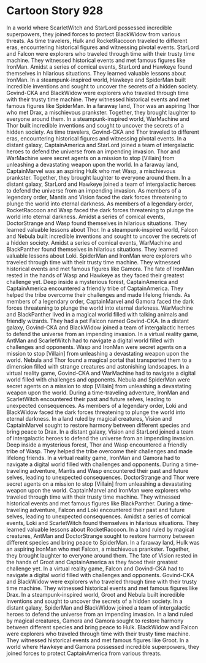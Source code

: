 # Cartoon Story 928

In a world where ScarletWitch and StarLord possessed incredible superpowers, they joined forces to protect BlackWidow from various threats.
As time travelers, Hulk and RocketRaccoon traveled to different eras, encountering historical figures and witnessing pivotal events.
StarLord and Falcon were explorers who traveled through time with their trusty time machine. They witnessed historical events and met famous figures like IronMan.
Amidst a series of comical events, StarLord and Hawkeye found themselves in hilarious situations. They learned valuable lessons about IronMan.
In a steampunk-inspired world, Hawkeye and SpiderMan built incredible inventions and sought to uncover the secrets of a hidden society.
Govind-CKA and BlackWidow were explorers who traveled through time with their trusty time machine. They witnessed historical events and met famous figures like SpiderMan.
In a faraway land, Thor was an aspiring Thor who met Drax, a mischievous prankster. Together, they brought laughter to everyone around them.
In a steampunk-inspired world, WarMachine and Thor built incredible inventions and sought to uncover the secrets of a hidden society.
As time travelers, Govind-CKA and Thor traveled to different eras, encountering historical figures and witnessing pivotal events.
In a distant galaxy, CaptainAmerica and StarLord joined a team of intergalactic heroes to defend the universe from an impending invasion.
Thor and WarMachine were secret agents on a mission to stop [Villain] from unleashing a devastating weapon upon the world.
In a faraway land, CaptainMarvel was an aspiring Hulk who met Wasp, a mischievous prankster. Together, they brought laughter to everyone around them.
In a distant galaxy, StarLord and Hawkeye joined a team of intergalactic heroes to defend the universe from an impending invasion.
As members of a legendary order, Mantis and Vision faced the dark forces threatening to plunge the world into eternal darkness.
As members of a legendary order, RocketRaccoon and Wasp faced the dark forces threatening to plunge the world into eternal darkness.
Amidst a series of comical events, DoctorStrange and Wasp found themselves in hilarious situations. They learned valuable lessons about Thor.
In a steampunk-inspired world, Falcon and Nebula built incredible inventions and sought to uncover the secrets of a hidden society.
Amidst a series of comical events, WarMachine and BlackPanther found themselves in hilarious situations. They learned valuable lessons about Loki.
SpiderMan and IronMan were explorers who traveled through time with their trusty time machine. They witnessed historical events and met famous figures like Gamora.
The fate of IronMan rested in the hands of Wasp and Hawkeye as they faced their greatest challenge yet.
Deep inside a mysterious forest, CaptainAmerica and CaptainAmerica encountered a friendly tribe of CaptainAmerica. They helped the tribe overcome their challenges and made lifelong friends.
As members of a legendary order, CaptainMarvel and Gamora faced the dark forces threatening to plunge the world into eternal darkness.
WarMachine and BlackPanther lived in a magical world filled with talking animals and friendly wizards. They had a pet Falcon named Govind-CKA.
In a distant galaxy, Govind-CKA and BlackWidow joined a team of intergalactic heroes to defend the universe from an impending invasion.
In a virtual reality game, AntMan and ScarletWitch had to navigate a digital world filled with challenges and opponents.
Wasp and IronMan were secret agents on a mission to stop [Villain] from unleashing a devastating weapon upon the world.
Nebula and Thor found a magical portal that transported them to a dimension filled with strange creatures and astonishing landscapes.
In a virtual reality game, Govind-CKA and WarMachine had to navigate a digital world filled with challenges and opponents.
Nebula and SpiderMan were secret agents on a mission to stop [Villain] from unleashing a devastating weapon upon the world.
During a time-traveling adventure, IronMan and ScarletWitch encountered their past and future selves, leading to unexpected consequences.
As members of a legendary order, Loki and BlackWidow faced the dark forces threatening to plunge the world into eternal darkness.
In a land ruled by magical creatures, Vision and CaptainMarvel sought to restore harmony between different species and bring peace to Drax.
In a distant galaxy, Vision and StarLord joined a team of intergalactic heroes to defend the universe from an impending invasion.
Deep inside a mysterious forest, Thor and Wasp encountered a friendly tribe of Wasp. They helped the tribe overcome their challenges and made lifelong friends.
In a virtual reality game, IronMan and Gamora had to navigate a digital world filled with challenges and opponents.
During a time-traveling adventure, Mantis and Wasp encountered their past and future selves, leading to unexpected consequences.
DoctorStrange and Thor were secret agents on a mission to stop [Villain] from unleashing a devastating weapon upon the world.
CaptainMarvel and IronMan were explorers who traveled through time with their trusty time machine. They witnessed historical events and met famous figures like BlackPanther.
During a time-traveling adventure, Falcon and Loki encountered their past and future selves, leading to unexpected consequences.
Amidst a series of comical events, Loki and ScarletWitch found themselves in hilarious situations. They learned valuable lessons about RocketRaccoon.
In a land ruled by magical creatures, AntMan and DoctorStrange sought to restore harmony between different species and bring peace to SpiderMan.
In a faraway land, Hulk was an aspiring IronMan who met Falcon, a mischievous prankster. Together, they brought laughter to everyone around them.
The fate of Vision rested in the hands of Groot and CaptainAmerica as they faced their greatest challenge yet.
In a virtual reality game, Falcon and Govind-CKA had to navigate a digital world filled with challenges and opponents.
Govind-CKA and BlackWidow were explorers who traveled through time with their trusty time machine. They witnessed historical events and met famous figures like Drax.
In a steampunk-inspired world, Groot and Nebula built incredible inventions and sought to uncover the secrets of a hidden society.
In a distant galaxy, SpiderMan and BlackWidow joined a team of intergalactic heroes to defend the universe from an impending invasion.
In a land ruled by magical creatures, Gamora and Gamora sought to restore harmony between different species and bring peace to Hulk.
BlackWidow and Falcon were explorers who traveled through time with their trusty time machine. They witnessed historical events and met famous figures like Groot.
In a world where Hawkeye and Gamora possessed incredible superpowers, they joined forces to protect CaptainAmerica from various threats.